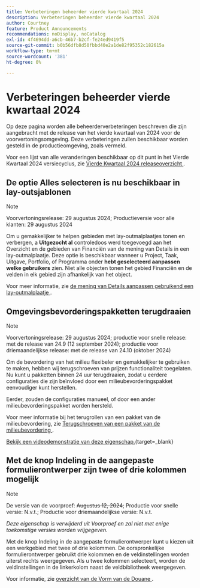 ```yaml
---
title: Verbeteringen beheerder vierde kwartaal 2024
description: Verbeteringen beheerder vierde kwartaal 2024
author: Courtney
feature: Product Announcements
recommendations: noDisplay, noCatalog
exl-id: 4f4694dd-a6cb-46b7-b2cf-fe24ed9419f5
source-git-commit: b0b56dfb8d50fbbd40e2a1de82f95352c182615a
workflow-type: tm+mt
source-wordcount: '381'
ht-degree: 0%

---
```


# Verbeteringen beheerder vierde kwartaal 2024

Op deze pagina worden alle beheerderverbeteringen beschreven die zijn aangebracht met de release van het vierde kwartaal van 2024 voor de voorvertoningsomgeving. Deze verbeteringen zullen beschikbaar worden gesteld in de productieomgeving, zoals vermeld.

Voor een lijst van alle veranderingen beschikbaar op dit punt in het Vierde Kwartaal 2024 versiecyclus, zie [ Vierde Kwartaal 2024 releaseoverzicht ](/help/quicksilver/product-announcements/product-releases/24-q4-release-activity/24-q4-release-overview.md).

## De optie Alles selecteren is nu beschikbaar in lay-outsjablonen

>[!NOTE]
>
>Voorvertoningsrelease: 29 augustus 2024; Productieversie voor alle klanten: 29 augustus 2024

Om u gemakkelijker te helpen gebieden met lay-outmalplaatjes tonen en verbergen, a **Uitgezocht al** controledoos werd toegevoegd aan het Overzicht en de gebieden van Financiën van de mening van Details in een lay-outmalplaatje. Deze optie is beschikbaar wanneer u Project, Taak, Uitgave, Portfolio, of Programma onder **hebt geselecteerd aanpassen welke gebruikers** zien. Niet alle objecten tonen het gebied Financiën en de velden in elk gebied zijn afhankelijk van het object.

Voor meer informatie, zie [ de mening van Details aanpassen gebruikend een lay-outmalplaatje ](/help/quicksilver/administration-and-setup/customize-workfront/use-layout-templates/customize-details-view-layout-template.md).

## Omgevingsbevorderingspakketten terugdraaien

>[!NOTE]
>
>Voorvertoningsrelease: 29 augustus 2024; productie voor snelle release: met de release van 24.9 (12 september 2024); productie voor driemaandelijkse release: met de release van 24.10 (oktober 2024)

Om de bevordering van het milieu flexibeler en gemakkelijker te gebruiken te maken, hebben wij terugschroeven van prijzen functionaliteit toegelaten. Nu kunt u pakketten binnen 24 uur terugdraaien, zodat u eerdere configuraties die zijn beïnvloed door een milieubevorderingspakket eenvoudiger kunt herstellen.

Eerder, zouden de configuraties manueel, of door een ander milieubevorderingspakket worden hersteld.

Voor meer informatie bij het terugrollen van een pakket van de milieubevordering, zie [ Terugschroeven van een pakket van de milieubevordering ](/help/quicksilver/administration-and-setup/set-up-workfront/workfront-testing-environments/environment-promotion-rollback.md).

[ Bekijk een videodemonstratie van deze eigenschap.](https://video.tv.adobe.com/v/3434025/){target=_blank}

## Met de knop Indeling in de aangepaste formulierontwerper zijn twee of drie kolommen mogelijk

>[!NOTE]
>
>De versie van de voorproef: ~~Augustus 12, 2024~~; Productie voor snelle versie: N.v.t.; Productie voor driemaandelijkse versie: N.v.t.
>
>_Deze eigenschap is verwijderd uit Voorproef en zal niet met enige toekomstige versies worden vrijgegeven._

Met de knop Indeling in de aangepaste formulierontwerper kunt u kiezen uit een werkgebied met twee of drie kolommen. De oorspronkelijke formulierontwerper gebruikt drie kolommen en de veldinstellingen worden uiterst rechts weergegeven. Als u twee kolommen selecteert, worden de veldinstellingen in de linkerkolom naast de veldbibliotheek weergegeven.

Voor informatie, zie [ overzicht van de Vorm van de Douane ](/help/quicksilver/administration-and-setup/customize-workfront/create-manage-custom-forms/custom-forms-overview.md).
